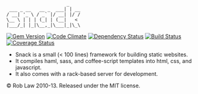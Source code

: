                           _    
     ___ _ __   __ _  ___| | __
    / __| '_ \ / _` |/ __| |/ /
    \__ \ | | | (_| | (__|   < 
    |___/_| |_|\__,_|\___|_|\_\

[![Gem Version](https://badge.fury.io/rb/snack.png)](http://badge.fury.io/rb/snack)
[![Code Climate](https://codeclimate.com/github/robinator/snack.png)](https://codeclimate.com/github/robinator/snack)
[![Dependency Status](https://gemnasium.com/robinator/snack.png)](https://gemnasium.com/robinator/snack)
[![Build Status](https://travis-ci.org/robinator/snack.png?branch=master)](https://travis-ci.org/robinator/snack)
[![Coverage Status](https://coveralls.io/repos/robinator/snack/badge.png)](https://coveralls.io/r/robinator/snack)

 - Snack is a small (< 100 lines) framework for building static websites.
 - It compiles haml, sass, and coffee-script templates into html, css, and javascript.
 - It also comes with a rack-based server for development.

© Rob Law 2010-13. Released under the MIT license.